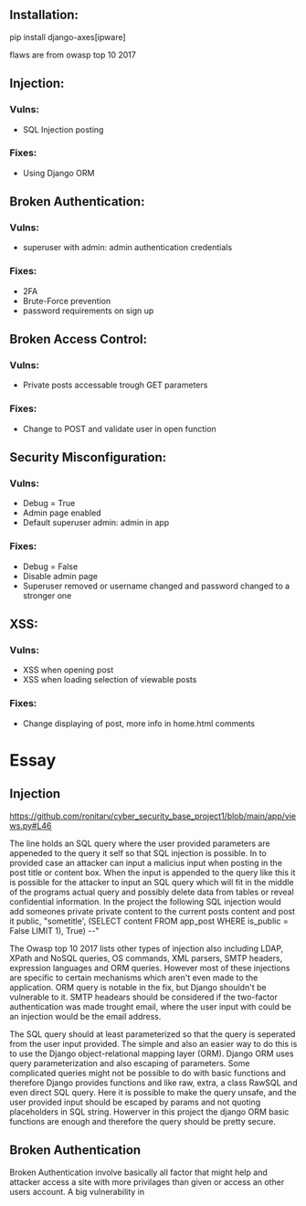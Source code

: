 ## Installation:
pip install django-axes[ipware]


flaws are from owasp top 10 2017

## Injection:
### Vulns:
- SQL Injection posting

### Fixes:
- Using Django ORM



## Broken Authentication:
### Vulns:
- superuser with admin: admin authentication credentials
### Fixes: 
- 2FA
- Brute-Force prevention
- password requirements on sign up



## Broken Access Control:
### Vulns:
- Private posts accessable trough GET parameters
### Fixes:
- Change to POST and validate user in open function




## Security Misconfiguration:
### Vulns:
- Debug = True
- Admin page enabled
- Default superuser admin: admin in app

### Fixes:
- Debug = False
- Disable admin page
- Superuser removed or username changed and password changed to a stronger one



## XSS:
### Vulns:
- XSS when opening post
- XSS when loading selection of viewable posts
### Fixes:
- Change displaying of post, more info in home.html comments

# Essay

## Injection

https://github.com/ronitarv/cyber_security_base_project1/blob/main/app/views.py#L46

The line holds an SQL query where the user provided parameters are appeneded to the query it self so that SQL injection is possible. In to provided case an attacker can input a malicius input when posting in the post title or content box. When the input is appended to the query like this it is possible for the attacker to  input an SQL query which will fit in the middle of the programs actual query and possibly delete data from tables or reveal confidential information. In the project the following SQL injection would add someones private private content to the current posts content and post it public,
"sometitle', (SELECT content FROM app_post WHERE is_public = False LIMIT 1), True) --"

The Owasp top 10 2017 lists other types of injection also including LDAP, XPath and NoSQL queries, OS commands, XML parsers, SMTP headers, expression languages and ORM queries. However most of these injections are specific to certain mechanisms which aren't even made to the application. ORM query is notable in the fix, but Django shouldn't be vulnerable to it. SMTP headears should be considered if the two-factor authentication was made trought email, where the user input with could be an injection would be the email address.

The SQL query should at least parameterized so that the query is seperated from the user input provided. The simple and also an easier way to do this is to use the Django object-relational mapping layer (ORM). Django ORM uses query parameterization and also escaping of parameters. Some complicated queries might not be possible to do with basic functions and therefore Django provides functions and like raw, extra, a class RawSQL and even direct SQL query. Here it is possible to make the query unsafe, and the user provided input should be escaped by params and not quoting placeholders in SQL string. Howerver in this project the django ORM basic functions are enough and therefore the query should be pretty secure.

## Broken Authentication


Broken Authentication involve basically all factor that might help and attacker access a site with more privilages than given or access an other users account. A big vulnerability in 